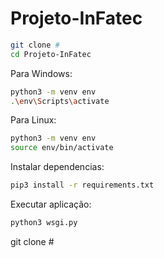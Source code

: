 # Projeto-InFatec

```bash
git clone #
cd Projeto-InFatec
```
Para Windows:
```bash
python3 -m venv env
.\env\Scripts\activate
```

Para Linux:
```bash
python3 -m venv env
source env/bin/activate
```

Instalar dependencias:
```bash
pip3 install -r requirements.txt
```

Executar aplicação:
```bash
python3 wsgi.py
```
git clone #
```